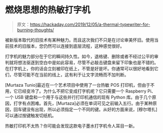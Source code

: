# 燃烧思想的热敏打字机

> 原文：<https://hackaday.com/2019/12/05/a-thermal-typewriter-for-burning-thoughts/>

被新版本取代的旧技术有某种魅力。而且这次我们不只是在讨论审美怀旧。使用当前技术的旧版本，您仍然可以连接到底层流程，这种感觉很好。

打字机的魅力部分在于它的瞬间持久性。如今，退格键、删除或者不经过公平的审判就将想法驱逐到空白中是如此容易，尽管不必敲击键盘来留下印象也是不错的。在打字机上，你的话会立刻被印在纸上，不管是好是坏。你通常可以很好地看到它们，尽管可能不在当前的线上，这有利于让文字流畅而不加判断。

[Murtaza Tunio]最近在一个艺术项目中使用了一台热敏 POS 打印机，但由于不用，它已经变冷了。为什么不把它变成打字机呢？它只需要一个 Raspberry Pi、一个 USB 键盘和一个用于与这些并行打印机通信的现有 Python 库。由于几个原因，打字有点困难。首先，[Murtaza]必须在单词可见之前输入五行。由于某种原因，回车键没有出现，所以必须指定一个不同的键。从好的方面来说，[穆尔塔扎]可以通过按键触发切纸机。

热敏打印机不太热？你可能会发现这款电子墨水打字机令人耳目一新。